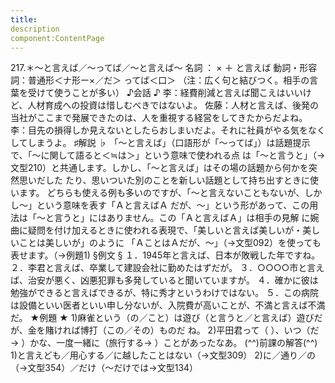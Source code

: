 ```yaml
---
title:
description
component:ContentPage
---
```



217.＊～と言えば／～ってば／～と言えば～
名詞 ： × ＋ と言えば
動詞・形容詞：普通形＜ナ形ー×／だ＞ ってば＜口＞
（注：広く句と結びつく。相手の言葉を受けて使うことが多い）
♪会話 ♪
李：経費削減と言えば聞こえはいいけど、人材育成への投資は惜しむべきではないよ。
佐藤：人材と言えば、後発の当社がここまで発展できたのは、人を重視する経営をしてきたからだよね。
李：目先の損得しか見えないとしたらおしまいだよ。それに社員がやる気をなくしてしまうよ。
♯解説 ♭
「～と言えば」（口語形が「～ってば」）は話題提示で、「～に関して語ると＜≒は＞」という意味で使われる点 は「～と言うと」（→文型210）と共通します。しかし、「～と言えば」はその場の話題から何かを突然思いだした たり、思いついた別のことを新しい話題として持ち出すときに使います。
どちらも使える例も多いのですが、「～と言えないこともないが、しかし～」という意味を表す「Ａと言えばＡ だが、～」という形があって、この用法は「～と言うと」にはありません。この「Ａと言えばＡ」は相手の見解 に婉曲に疑問を付け加えるときに使われる表現で、「美しいと言えば美しいが・美しいことは美しいが」のように 「ＡことはＡだが、～」（→文型092）を使っても表せます。（→例題1)
§例文 §
１．1945年と言えば、日本が敗戦した年ですね。
２．李君と言えば、卒業して建設会社に勤めたはずだが。
３．○○○○市と言えば、治安が悪く、凶悪犯罪も多発していると聞いていますが。
４．確かに彼は勉強ができると言えばできるが、特に秀才というわけではない。
５．この病院は設備といい医者といい申し分ないが、入院費が高いことが、不満と言えば不満だ。
★例題 ★
1)麻雀という（の／こと）は遊び（と言うと／と言えば）遊びだが、金を賭ければ博打（この／その）ものだ
ね。
2)平田君って（ ）、いつ（だ→ ）かな、一度一緒に（旅行する→ ）ことがあったなあ。
(^^)前課の解答(^^)
1)と言えども／用心する／に越したことはない（→文型309）
2)に／通り／の（→文型354）／だけ（～だけでは→文型134）
